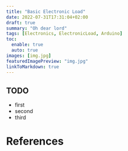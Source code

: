 ```yaml
---
title: "Basic Electronic Load"
date: 2022-07-31T17:31:04+02:00
draft: true
summary: "Oh dear lord"
tags: [Electronics, ElectronicLoad, Arduino]
toc:
  enable: true
  auto: true
images: [img.jpg]
featuredImagePreview: "img.jpg"
linkToMarkdown: true
---
```


## TODO

- first
- second
- third

# References